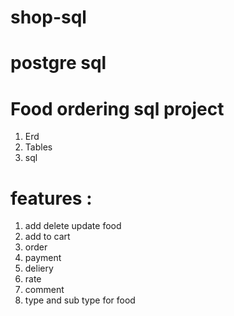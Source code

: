 # shop-sql
# postgre sql

# Food ordering sql project 

1) Erd 
2) Tables
3) sql

# features : 

1) add delete update food
2) add to cart
3) order
4) payment 
5) deliery
6) rate 
7) comment
8) type and sub type  for food 








